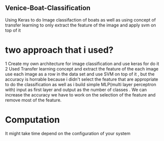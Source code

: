 <h2>Venice-Boat-Classification</h2>

Using Keras to do Image classifaction of boats as well as
using concept of transfer learning to only
extract the feature of the image and apply svm on top of it 

# two approach that i used?
  1 Create my own architecture for image classification and use keras for do it 
  2 Used Transfer learning concept and extract the feature of the each image use each image as a row in the data set and use 
    SVM on top of it , but the accuracy is horrable because i didn't select the feature that are appropriate to do the classification as well as i build simple MLP(multi layer perceptron with) input as first layer and output as the number of classes . We can increase the accuracy we have to work on the selection of the feature and remove most of the feature.
    
    
 # Computation 
 It might take time depend on the configuration of your system
 
